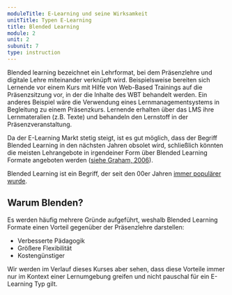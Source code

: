 ```yaml
---
moduleTitle: E-Learning und seine Wirksamkeit
unitTitle: Typen E-Learning
title: Blended Learning
module: 2
unit: 2
subunit: 7
type: instruction
---
```


Blended learning bezeichnet ein Lehrformat, bei dem Präsenzlehre und digitale Lehre miteinander verknüpft wird. Beispielsweise bereiten sich Lernende vor einem Kurs mit Hilfe von Web-Based Trainings auf die Präsenzsitzung vor, in der die Inhalte des WBT behandelt werden. Ein anderes Beispiel wäre die Verwendung eines Lernmanagementsystems in Begleitung zu einem Präsenzkurs. Lernende erhalten über das LMS ihre Lernmateralien (z.B. Texte) und behandeln den Lernstoff in der Präsenzveranstaltung. 

Da der E-Learning Markt stetig steigt, ist es gut möglich, dass der Begriff Blended Learning in den nächsten Jahren obsolet wird, schließlich könnten die meisten Lehrangebote in irgendeiner Form über Blended Learning Formate angeboten werden ([siehe Graham, 2006](https://www.researchgate.net/publication/258834966_Blended_learning_systems_Definition_current_trends_and_future_directions)). 

Blended Learning ist ein Begriff, der seit den 00er Jahren [immer populärer wurde](https://books.google.com/ngrams/graph?content=computer-based+training%2Cweb-based+training%2Cblended+learning&case_insensitive=on&year_start=1980&year_end=2008&corpus=15&smoothing=3&share=&direct_url=t4%3B%2Ccomputer%20-%20based%20training%3B%2Cc0%3B%2Cs0%3B%3Bcomputer%20-%20based%20training%3B%2Cc0%3B%3BComputer%20-%20based%20training%3B%2Cc0%3B%3BComputer%20-%20Based%20Training%3B%2Cc0%3B%3BComputer%20-%20based%20Training%3B%2Cc0%3B%3BCOMPUTER%20-%20BASED%20TRAINING%3B%2Cc0%3B.t4%3B%2Cweb%20-%20based%20training%3B%2Cc0%3B%2Cs0%3B%3BWeb%20-%20based%20training%3B%2Cc0%3B%3Bweb%20-%20based%20training%3B%2Cc0%3B%3BWeb%20-%20Based%20Training%3B%2Cc0%3B%3BWeb%20-%20based%20Training%3B%2Cc0%3B.t4%3B%2Cblended%20learning%3B%2Cc0%3B%2Cs0%3B%3Bblended%20learning%3B%2Cc0%3B%3BBlended%20Learning%3B%2Cc0%3B%3BBlended%20learning%3B%2Cc0%3B%3BBLENDED%20LEARNING%3B%2Cc0). 

## Warum Blenden? 

Es werden häufig mehrere Gründe aufgeführt, weshalb Blended Learning Formate einen Vorteil gegenüber der Präsenzlehre darstellen:

* Verbesserte Pädagogik
* Größere Flexibilität
* Kostengünstiger

Wir werden im Verlauf dieses Kurses aber sehen, dass diese Vorteile immer nur im Kontext einer Lernumgebung greifen und nicht pauschal für ein E-Learning Typ gilt. 
